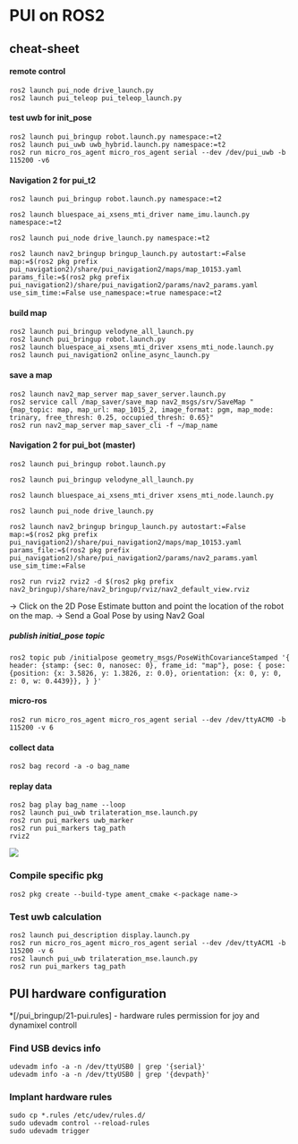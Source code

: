 # PUI on ROS2

## cheat-sheet
#### remote control
```
ros2 launch pui_node drive_launch.py
ros2 launch pui_teleop pui_teleop_launch.py
```

#### test uwb for init_pose
```
ros2 launch pui_bringup robot.launch.py namespace:=t2
ros2 launch pui_uwb uwb_hybrid.launch.py namespace:=t2
ros2 run micro_ros_agent micro_ros_agent serial --dev /dev/pui_uwb -b 115200 -v6
```

#### Navigation 2 for pui_t2
```
ros2 launch pui_bringup robot.launch.py namespace:=t2

ros2 launch bluespace_ai_xsens_mti_driver name_imu.launch.py namespace:=t2

ros2 launch pui_node drive_launch.py namespace:=t2

ros2 launch nav2_bringup bringup_launch.py autostart:=False map:=$(ros2 pkg prefix pui_navigation2)/share/pui_navigation2/maps/map_10153.yaml params_file:=$(ros2 pkg prefix pui_navigation2)/share/pui_navigation2/params/nav2_params.yaml use_sim_time:=False use_namespace:=true namespace:=t2

```

#### build map
```
ros2 launch pui_bringup velodyne_all_launch.py
ros2 launch pui_bringup robot.launch.py
ros2 launch bluespace_ai_xsens_mti_driver xsens_mti_node.launch.py
ros2 launch pui_navigation2 online_async_launch.py
```

#### save a map
```
ros2 launch nav2_map_server map_saver_server.launch.py 
ros2 service call /map_saver/save_map nav2_msgs/srv/SaveMap "{map_topic: map, map_url: map_1015_2, image_format: pgm, map_mode: trinary, free_thresh: 0.25, occupied_thresh: 0.65}"
ros2 run nav2_map_server map_saver_cli -f ~/map_name
```

#### Navigation 2 for pui_bot (master)
```
ros2 launch pui_bringup robot.launch.py

ros2 launch pui_bringup velodyne_all_launch.py

ros2 launch bluespace_ai_xsens_mti_driver xsens_mti_node.launch.py

ros2 launch pui_node drive_launch.py

ros2 launch nav2_bringup bringup_launch.py autostart:=False map:=$(ros2 pkg prefix pui_navigation2)/share/pui_navigation2/maps/map_10153.yaml params_file:=$(ros2 pkg prefix pui_navigation2)/share/pui_navigation2/params/nav2_params.yaml use_sim_time:=False

ros2 run rviz2 rviz2 -d $(ros2 pkg prefix nav2_bringup)/share/nav2_bringup/rviz/nav2_default_view.rviz
```

-> Click on the 2D Pose Estimate button and point the location of the robot on the map.
-> Send a Goal Pose by using Nav2 Goal

##### publish initial_pose topic 
```
ros2 topic pub /initialpose geometry_msgs/PoseWithCovarianceStamped '{ header: {stamp: {sec: 0, nanosec: 0}, frame_id: "map"}, pose: { pose: {position: {x: 3.5826, y: 1.3826, z: 0.0}, orientation: {x: 0, y: 0, z: 0, w: 0.4439}}, } }'
```

#### micro-ros
```
ros2 run micro_ros_agent micro_ros_agent serial --dev /dev/ttyACM0 -b 115200 -v 6
```

#### collect data
```
ros2 bag record -a -o bag_name
```

#### replay data
```
ros2 bag play bag_name --loop
ros2 launch pui_uwb trilateration_mse.launch.py
ros2 run pui_markers uwb_marker
ros2 run pui_markers tag_path 
rviz2
```


![](https://i.imgur.com/Au3jMkI.png)


### Compile specific pkg
```
ros2 pkg create --build-type ament_cmake <-package name->
```

### Test uwb calculation
```
ros2 launch pui_description display.launch.py
ros2 run micro_ros_agent micro_ros_agent serial --dev /dev/ttyACM1 -b 115200 -v 6
ros2 launch pui_uwb trilateration_mse.launch.py
ros2 run pui_markers tag_path
```

## PUI hardware configuration
*[/pui_bringup/21-pui.rules] - hardware rules permission for joy and dynamixel controll

### Find USB devics info 
```
udevadm info -a -n /dev/ttyUSB0 | grep '{serial}'
udevadm info -a -n /dev/ttyUSB0 | grep '{devpath}'
```
### Implant hardware rules
```
sudo cp *.rules /etc/udev/rules.d/
sudo udevadm control --reload-rules
sudo udevadm trigger
```
